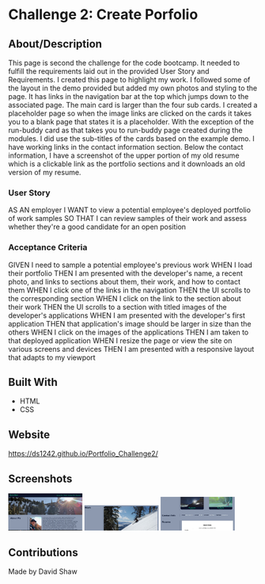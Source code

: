 # Challenge 2: Create Porfolio

## About/Description
This page is second the challenge for the code bootcamp.  It needed to fulfill the requirements laid out in the provided User Story and Requirements.  I created this page to highlight my work.  I followed some of the layout in the demo provided but added my own photos and styling to the page.  It has links in the navigation bar at the top which jumps down to the associated page.  The main card is larger than the four sub cards.  I created a placeholder page so when the image links are clicked on the cards it takes you to a blank page that states it is a placeholder.  With the exception of the run-buddy card as that takes you to run-buddy page created during the modules.  I did use the sub-titles of the cards based on the example demo.  I have working links in the contact information section.  Below the contact information, I have a screenshot of the upper portion of my old resume which is a clickable link as the portfolio sections and it downloads an old version of my resume. 

### User Story
AS AN employer
I WANT to view a potential employee's deployed portfolio of work samples
SO THAT I can review samples of their work and assess whether they're a good candidate for an open position

### Acceptance Criteria
GIVEN I need to sample a potential employee's previous work
WHEN I load their portfolio
THEN I am presented with the developer's name, a recent photo, and links to sections about them, their work, and how to contact them
WHEN I click one of the links in the navigation
THEN the UI scrolls to the corresponding section
WHEN I click on the link to the section about their work
THEN the UI scrolls to a section with titled images of the developer's applications
WHEN I am presented with the developer's first application
THEN that application's image should be larger in size than the others
WHEN I click on the images of the applications
THEN I am taken to that deployed application
WHEN I resize the page or view the site on various screens and devices
THEN I am presented with a responsive layout that adapts to my viewport

## Built With
* HTML
* CSS

## Website
https://ds1242.github.io/Portfolio_Challenge2/ 

## Screenshots

<img width= "150" src="./assets/images/Header-AboutMe.jpg" alt="header and about me">
<img width= "150" src="./assets/images/Main-Card.jpg" alt="Upper work section">
<img width= "150" src="./assets/images/Card-ContactInfo-Resume.jpg" alt="sub-cards with contact info section resume section">

## Contributions
Made by David Shaw